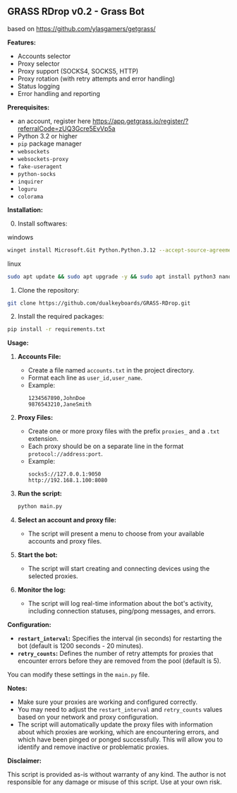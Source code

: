 ## GRASS RDrop v0.2 - Grass Bot

based on https://github.com/ylasgamers/getgrass/

**Features:**
* Accounts selector
* Proxy selector
* Proxy support (SOCKS4, SOCKS5, HTTP)
* Proxy rotation (with retry attempts and error handling)
* Status logging
* Error handling and reporting

**Prerequisites:**
* an account, register here https://app.getgrass.io/register/?referralCode=zUQ3Gcre5EvVp5a
* Python 3.2 or higher
* `pip` package manager
* `websockets`
* `websockets-proxy`
* `fake-useragent`
* `python-socks`
* `inquirer`
* `loguru`
* `colorama`

**Installation:**

0. Install softwares:

windows
```bash
winget install Microsoft.Git Python.Python.3.12 --accept-source-agreements --accept-package-agreements
```
linux
```bash
sudo apt update && sudo apt upgrade -y && sudo apt install python3 nano git -y
```

1. Clone the repository:
```bash
git clone https://github.com/dualkeyboards/GRASS-RDrop.git
```

2. Install the required packages:
```bash
pip install -r requirements.txt
```

**Usage:**
1. **Accounts File:**
   - Create a file named `accounts.txt` in the project directory.
   - Format each line as `user_id,user_name`.
   - Example:
     ```
     1234567890,JohnDoe
     9876543210,JaneSmith
     ```

2. **Proxy Files:**
   - Create one or more proxy files with the prefix `proxies_` and a `.txt` extension.
   - Each proxy should be on a separate line in the format `protocol://address:port`.
   - Example:
     ```
     socks5://127.0.0.1:9050
     http://192.168.1.100:8080
     ```

3. **Run the script:**
   ```bash
   python main.py
   ```

4. **Select an account and proxy file:**
   - The script will present a menu to choose from your available accounts and proxy files.

5. **Start the bot:**
   - The script will start creating and connecting devices using the selected proxies.

6. **Monitor the log:**
   - The script will log real-time information about the bot's activity, including connection statuses, ping/pong messages, and errors.

**Configuration:**
- **`restart_interval`:** Specifies the interval (in seconds) for restarting the bot (default is 1200 seconds - 20 minutes). 
- **`retry_counts`:** Defines the number of retry attempts for proxies that encounter errors before they are removed from the pool (default is 5). 

You can modify these settings in the `main.py` file.

**Notes:**
* Make sure your proxies are working and configured correctly.
* You may need to adjust the `restart_interval` and `retry_counts` values based on your network and proxy configuration.
* The script will automatically update the proxy files with information about which proxies are working, which are encountering errors, and which have been pinged or ponged successfully. This will allow you to identify and remove inactive or problematic proxies.

**Disclaimer:**

This script is provided as-is without warranty of any kind. The author is not responsible for any damage or misuse of this script. Use at your own risk.
